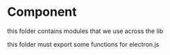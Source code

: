 # Component
this folder contains modules that we use across the lib

this folder must export some functions for electron.js

